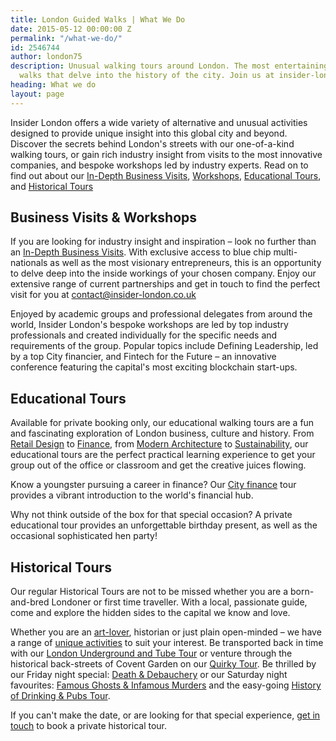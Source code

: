 ```yaml
---
title: London Guided Walks | What We Do
date: 2015-05-12 00:00:00 Z
permalink: "/what-we-do/"
id: 2546744
author: london75
description: Unusual walking tours around London. The most entertaining London guided
  walks that delve into the history of the city. Join us at insider-london.co.uk.
heading: What we do
layout: page
---
```


Insider London offers a wide variety of alternative and unusual activities designed to provide unique insight into this global city and beyond. Discover the secrets behind London's streets with our one-of-a-kind walking tours, or gain rich industry insight from visits to the most innovative companies, and bespoke workshops led by industry experts. Read on to find out about our [In-Depth Business Visits](https://www.insider-london.co.uk/tours/in-depth-business-tour/),
[Workshops](https://www.insider-london.co.uk/tours/in-depth-business-tour/), [Educational Tours](https://www.insider-london.co.uk/tours/educational-walking-tours/), ​and [Historical Tours](https://www.insider-london.co.uk/tours/historical-walking-tours/)

## Business Visits & Workshops

If you are looking for industry insight and inspiration – look no further than an [In-Depth Business Visits](https://www.insider-london.co.uk/tours/in-depth-business-tour/). With exclusive access to blue chip multi-nationals as well as the most visionary entrepreneurs, this is an opportunity to delve deep into the inside workings of your chosen company. Enjoy our extensive range of current partnerships and get in touch to find the perfect visit for you at <a href="mailto:contact@insider-london.co.uk">contact@insider-london.co.uk</a>


Enjoyed by academic groups and professional delegates from around the world, Insider London's bespoke workshops are led by top industry professionals and created individually for the specific needs and requirements of the group. Popular topics include Defining Leadership, led by a top City financier, and Fintech for the Future – an innovative conference featuring the capital's most exciting blockchain start-ups.

## Educational Tours


Available for private booking only, our educational walking tours are a fun and fascinating exploration of London business, culture and history. From [Retail Design](/tours/retail-design/) to [Finance](/tours/london-finance-walking-tour/),  from [Modern Architecture](/tours/modern-architecture-tour/) to [Sustainability](/tours/cutting-edge-green-tour/), our educational tours are the perfect practical learning experience to get your group out of the office or classroom and get the creative juices flowing.


Know a youngster pursuing a career in finance? Our [City finance](/tours/london-finance-walking-tour/) tour provides a vibrant introduction to the world's financial hub.


Why not think outside of the box for that special occasion? A private educational tour provides an unforgettable birthday present, as well as the occasional sophisticated hen party!

## Historical Tours


Our regular Historical Tours are not to be missed whether you are a born-and-bred Londoner or first time traveller. With a local, passionate guide, come and explore the hidden sides to the capital we know and love.


Whether you are an [art-lover](/tours/street-art/), historian or just plain open-minded – we have a range of [unique activities](/tours/historical-walking-tours/) to suit your interest. Be transported back in time with our [London Underground and Tube Tour](/tours/london-underground-and-tube-tour/) or venture through the historical back-streets of Covent Garden on our [Quirky Tour](/tours/quirky-tour/). Be thrilled by our Friday night special: [Death & Debauchery](/tours/the-death-and-debauchery-tour/) or our Saturday night favourites: [Famous Ghosts & Infamous Murders](/tours/famous-ghosts-and-infamous-murders/) and the easy-going [History of Drinking & Pubs Tour](/tours/history-of-drinking-and-pubs/).

If you can't make the date, or are looking for that special experience, <a href="mailto:contact@insider-london.co.uk">get in touch</a>  to book a private historical tour.
